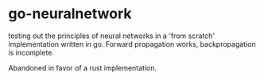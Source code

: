 # go-neuralnetwork

testing out the principles of neural networks in a 'from scratch' implementation written in go. Forward propagation works, backpropagation is incomplete.

Abandoned in favor of a rust implementation. 